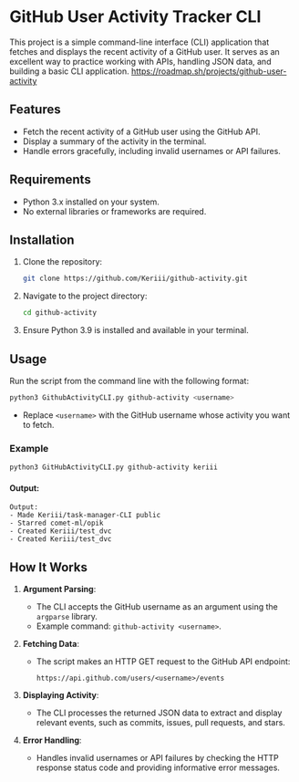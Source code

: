 # GitHub User Activity Tracker CLI

This project is a simple command-line interface (CLI) application that fetches and displays the recent activity of a GitHub user. It serves as an excellent way to practice working with APIs, handling JSON data, and building a basic CLI application.
https://roadmap.sh/projects/github-user-activity
## Features

- Fetch the recent activity of a GitHub user using the GitHub API.
- Display a summary of the activity in the terminal.
- Handle errors gracefully, including invalid usernames or API failures.

## Requirements

- Python 3.x installed on your system.
- No external libraries or frameworks are required.

## Installation

1. Clone the repository:
   ```bash
   git clone https://github.com/Keriii/github-activity.git
   ```
2. Navigate to the project directory:
   ```bash
   cd github-activity
   ```
3. Ensure Python 3.9 is installed and available in your terminal.

## Usage

Run the script from the command line with the following format:
```bash
python3 GithubActivityCLI.py github-activity <username>
```
- Replace `<username>` with the GitHub username whose activity you want to fetch.

### Example
```bash
python3 GitHubActivityCLI.py github-activity keriii
```
#### Output:
```
Output:
- Made Keriii/task-manager-CLI public
- Starred comet-ml/opik
- Created Keriii/test_dvc
- Created Keriii/test_dvc
```

## How It Works

1. **Argument Parsing**:
   - The CLI accepts the GitHub username as an argument using the `argparse` library.
   - Example command: `github-activity <username>`.

2. **Fetching Data**:
   - The script makes an HTTP GET request to the GitHub API endpoint:
     ```
     https://api.github.com/users/<username>/events
     ```

3. **Displaying Activity**:
   - The CLI processes the returned JSON data to extract and display relevant events, such as commits, issues, pull requests, and stars.

4. **Error Handling**:
   - Handles invalid usernames or API failures by checking the HTTP response status code and providing informative error messages.
